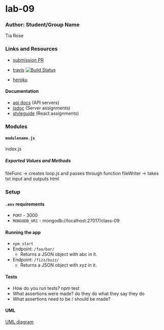 # lab-09

### Author: Student/Group Name
Tia Rose

### Links and Resources
* [submission PR](https://github.com/tia-rose-401-advanced-javascript/lab09/pull/1)

* [travis](https://www.travis-ci.com/tia-rose-401-advanced-javascript/lab09)
[![Build Status](https://www.travis-ci.com/tia-rose-401-advanced-javascript/lab09.svg?branch=docs)](https://www.travis-ci.com/tia-rose-401-advanced-javascript/lab09)

* [heroku](https://arcane-atoll-60403.herokuapp.com/)


#### Documentation
* [api docs](http://xyz.com) (API servers)
* [jsdoc](file:///Users/T.T/apprenti_devstation/bend-401/lab09/docs/index.html) (Server assignments)
* [styleguide](http://xyz.com) (React assignments)

### Modules

#### `modulename.js`
index.js
##### Exported Values and Methods
fileFunc -> creates loop.js and passes through function
fileWriter -> takes txt input and outputs html

### Setup
#### `.env` requirements
* `PORT` - 3000
* `MONGODB_URI` - mongodb://localhost:27017/class-09

#### Running the app
* `npm start`
* Endpoint: `/foo/bar/`
  * Returns a JSON object with abc in it.
* Endpoint: `/fizz/buzz/`
  * Returns a JSON object with xyz in it.
  
#### Tests
* How do you run tests?
npm test
* What assertions were made?
do they do what they say they do
* What assertions need to be / should be made?

#### UML

[UML diagram](https://www.lucidchart.com/invitations/accept/1c1720b5-4932-42dd-a418-dba3aa8699eb)